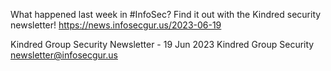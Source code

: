 What happened last week in #InfoSec? Find it out with the Kindred security newsletter!
https://news.infosecgur.us/2023-06-19

Kindred Group Security Newsletter - 19 Jun 2023
Kindred Group Security
newsletter@infosecgur.us
 
